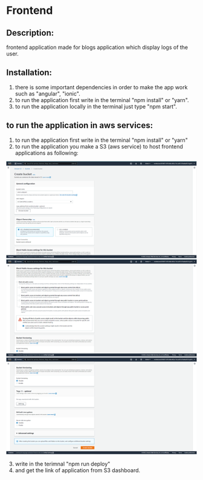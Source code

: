 # Frontend 

## Description:
frontend application made for blogs application which display logs of the user.

## Installation:
1. there is some important dependencies in order to make the app work such as "angular", "ionic".
2. to run the application first write in the terminal "npm install" or "yarn".
3. to run the application locally in the terminal just type "npm start".

## to run the application in aws services:
1. to run the application first write in the terminal "npm install" or "yarn"
2. to run the application you make a S3 (aws service) to host frontend applications as following:
<img src="../screenshots/s3/1.png">
<img src="../screenshots/s3/2.png">
<img src="../screenshots/s3/3.png">

3. write in the terimnal "npm run deploy"
4. and get the link of application from S3 dashboard.

